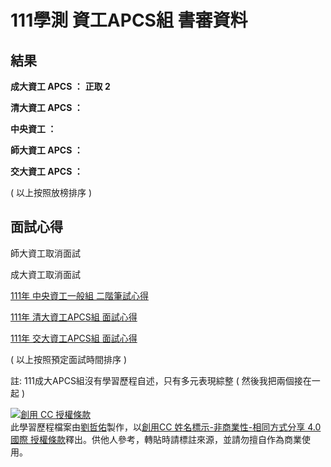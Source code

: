 # 111學測 資工APCS組 書審資料

## 結果

**成大資工 APCS ：** **正取 2**

**清大資工 APCS ：**

**中央資工 ：**

**師大資工 APCS ：**

**交大資工 APCS ：**

( 以上按照放榜排序 )

## 面試心得

師大資工取消面試

成大資工取消面試

[111年 中央資工一般組 二階筆試心得](https://jason810496.codes/blog/2022/05/19/cs-ncu/)

[111年 清大資工APCS組 面試心得](https://jason810496.codes/blog/2022/05/22/cs-nthu/)

[111年 交大資工APCS組 面試心得](https://jason810496.codes/blog/2022/05/25/cs-nctu/)

( 以上按照預定面試時間排序 )

註: 111成大APCS組沒有學習歷程自述，只有多元表現綜整 ( 然後我把兩個接在一起 )

<a rel="license" href="http://creativecommons.org/licenses/by-nc-sa/4.0/"><img alt="創用 CC 授權條款" style="border-width:0" src="https://i.creativecommons.org/l/by-nc-sa/4.0/88x31.png" /></a><br /><span xmlns:dct="http://purl.org/dc/terms/" property="dct:title">此學習歷程檔案</span>由<a xmlns:cc="http://creativecommons.org/ns#" href="https://github.com/jason810496" property="cc:attributionName" rel="cc:attributionURL">劉哲佑</a>製作，以<a rel="license" href="http://creativecommons.org/licenses/by-nc-sa/4.0/">創用CC 姓名標示-非商業性-相同方式分享 4.0 國際 授權條款</a>釋出。供他人參考，轉貼時請標註來源，並請勿擅⾃作為商業使⽤。

